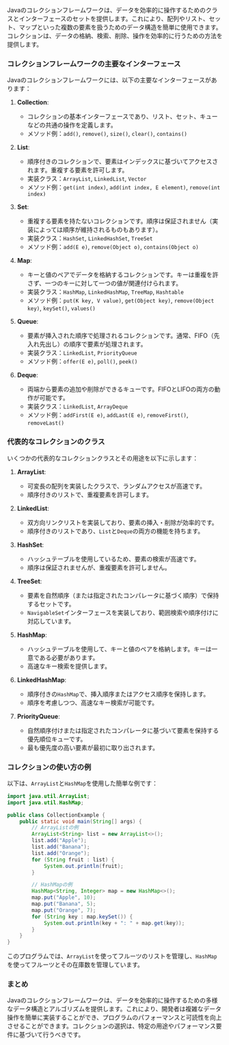 Javaのコレクションフレームワークは、データを効率的に操作するためのクラスとインターフェースのセットを提供します。これにより、配列やリスト、セット、マップといった複数の要素を扱うためのデータ構造を簡単に使用できます。コレクションは、データの格納、検索、削除、操作を効率的に行うための方法を提供します。

### コレクションフレームワークの主要なインターフェース
Javaのコレクションフレームワークには、以下の主要なインターフェースがあります：

1. **Collection**:
   - コレクションの基本インターフェースであり、リスト、セット、キューなどの共通の操作を定義します。
   - メソッド例：`add()`, `remove()`, `size()`, `clear()`, `contains()`

2. **List**:
   - 順序付きのコレクションで、要素はインデックスに基づいてアクセスされます。重複する要素を許可します。
   - 実装クラス：`ArrayList`, `LinkedList`, `Vector`
   - メソッド例：`get(int index)`, `add(int index, E element)`, `remove(int index)`

3. **Set**:
   - 重複する要素を持たないコレクションです。順序は保証されません（実装によっては順序が維持されるものもあります）。
   - 実装クラス：`HashSet`, `LinkedHashSet`, `TreeSet`
   - メソッド例：`add(E e)`, `remove(Object o)`, `contains(Object o)`

4. **Map**:
   - キーと値のペアでデータを格納するコレクションです。キーは重複を許さず、一つのキーに対して一つの値が関連付けられます。
   - 実装クラス：`HashMap`, `LinkedHashMap`, `TreeMap`, `Hashtable`
   - メソッド例：`put(K key, V value)`, `get(Object key)`, `remove(Object key)`, `keySet()`, `values()`

5. **Queue**:
   - 要素が挿入された順序で処理されるコレクションです。通常、FIFO（先入れ先出し）の順序で要素が処理されます。
   - 実装クラス：`LinkedList`, `PriorityQueue`
   - メソッド例：`offer(E e)`, `poll()`, `peek()`

6. **Deque**:
   - 両端から要素の追加や削除ができるキューです。FIFOとLIFOの両方の動作が可能です。
   - 実装クラス：`LinkedList`, `ArrayDeque`
   - メソッド例：`addFirst(E e)`, `addLast(E e)`, `removeFirst()`, `removeLast()`

### 代表的なコレクションのクラス
いくつかの代表的なコレクションクラスとその用途を以下に示します：

1. **ArrayList**:
   - 可変長の配列を実装したクラスで、ランダムアクセスが高速です。
   - 順序付きのリストで、重複要素を許可します。

2. **LinkedList**:
   - 双方向リンクリストを実装しており、要素の挿入・削除が効率的です。
   - 順序付きのリストであり、`List`と`Deque`の両方の機能を持ちます。

3. **HashSet**:
   - ハッシュテーブルを使用しているため、要素の検索が高速です。
   - 順序は保証されませんが、重複要素を許可しません。

4. **TreeSet**:
   - 要素を自然順序（または指定されたコンパレータに基づく順序）で保持するセットです。
   - `NavigableSet`インターフェースを実装しており、範囲検索や順序付けに対応しています。

5. **HashMap**:
   - ハッシュテーブルを使用して、キーと値のペアを格納します。キーは一意である必要があります。
   - 高速なキー検索を提供します。

6. **LinkedHashMap**:
   - 順序付きの`HashMap`で、挿入順序またはアクセス順序を保持します。
   - 順序を考慮しつつ、高速なキー検索が可能です。

7. **PriorityQueue**:
   - 自然順序付けまたは指定されたコンパレータに基づいて要素を保持する優先順位キューです。
   - 最も優先度の高い要素が最初に取り出されます。

### コレクションの使い方の例
以下は、`ArrayList`と`HashMap`を使用した簡単な例です：

```java
import java.util.ArrayList;
import java.util.HashMap;

public class CollectionExample {
    public static void main(String[] args) {
        // ArrayListの例
        ArrayList<String> list = new ArrayList<>();
        list.add("Apple");
        list.add("Banana");
        list.add("Orange");
        for (String fruit : list) {
            System.out.println(fruit);
        }

        // HashMapの例
        HashMap<String, Integer> map = new HashMap<>();
        map.put("Apple", 10);
        map.put("Banana", 5);
        map.put("Orange", 7);
        for (String key : map.keySet()) {
            System.out.println(key + ": " + map.get(key));
        }
    }
}
```

このプログラムでは、`ArrayList`を使ってフルーツのリストを管理し、`HashMap`を使ってフルーツとその在庫数を管理しています。

### まとめ
Javaのコレクションフレームワークは、データを効率的に操作するための多様なデータ構造とアルゴリズムを提供します。これにより、開発者は複雑なデータ操作を簡単に実装することができ、プログラムのパフォーマンスと可読性を向上させることができます。コレクションの選択は、特定の用途やパフォーマンス要件に基づいて行うべきです。
